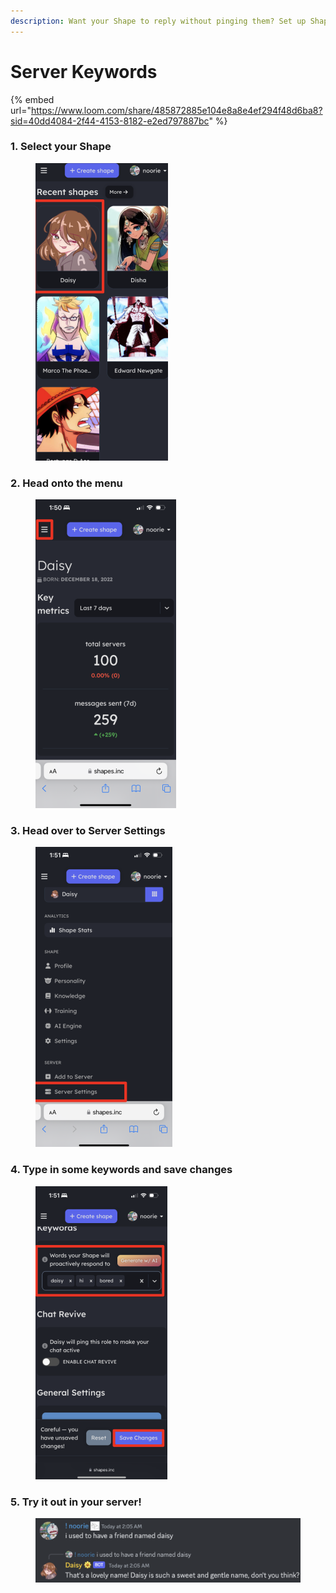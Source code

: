 ```yaml
---
description: Want your Shape to reply without pinging them? Set up Shape Keywords!
---
```


# Server Keywords

{% embed url="https://www.loom.com/share/485872885e104e8a8e4ef294f48d6ba8?sid=40dd4084-2f44-4153-8182-e2ed797887bc" %}

### 1. Select your Shape

<figure><img src="../.gitbook/assets/Screenshot 2024-03-11 at 2.20.30 AM.png" alt="" width="212"><figcaption></figcaption></figure>

### 2. Head onto the menu

<figure><img src="../.gitbook/assets/Screenshot 2024-03-11 at 2.11.24 AM.png" alt="" width="225"><figcaption></figcaption></figure>

### 3. Head over to Server Settings

<figure><img src="../.gitbook/assets/Screenshot 2024-03-11 at 2.12.45 AM.png" alt="" width="219"><figcaption></figcaption></figure>

### 4. Type in some keywords and save changes

<figure><img src="../.gitbook/assets/Screenshot 2024-03-11 at 2.15.41 AM.png" alt="" width="211"><figcaption></figcaption></figure>

### 5. Try it out in your server!

<figure><img src="../.gitbook/assets/Screenshot 2024-03-11 at 2.17.21 AM.png" alt=""><figcaption></figcaption></figure>
